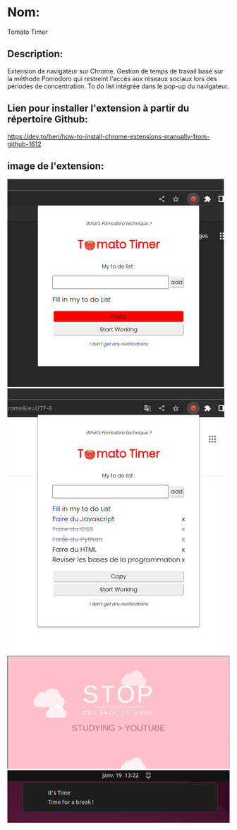 # Nom:

Tomato Timer

## Description:

Extension de navigateur sur Chrome.
Gestion de temps de travail basé sur la méthode Pomodoro qui restreint l'accès aux réseaux sociaux lors des périodes de concentration.
To do list intégrée dans le pop-up du navigateur.

## Lien pour installer l'extension à partir du répertoire Github:

https://dev.to/ben/how-to-install-chrome-extensions-manually-from-github-1612

## image de l'extension:

![screenshot1](https://raw.githubusercontent.com/adatechschool/projet_collectif_extension_navigateur-gregor-jeremy-nolwen/ReadMe/img/Screenshot%20from%202023-01-19%2011-56-18.png "popup1")
![screenshot2](https://raw.githubusercontent.com/adatechschool/projet_collectif_extension_navigateur-gregor-jeremy-nolwen/ReadMe/img/Screenshot%20from%202023-01-19%2011-59-52.png "popup2")
![screenshot3](https://raw.githubusercontent.com/adatechschool/projet_collectif_extension_navigateur-gregor-jeremy-nolwen/ReadMe/img/Screenshot%20from%202023-01-19%2012-51-13.png "cover")
![screenshot4](https://raw.githubusercontent.com/adatechschool/projet_collectif_extension_navigateur-gregor-jeremy-nolwen/ReadMe/img/Screenshot%20from%202023-01-19%2013-22-52.png "notif")
